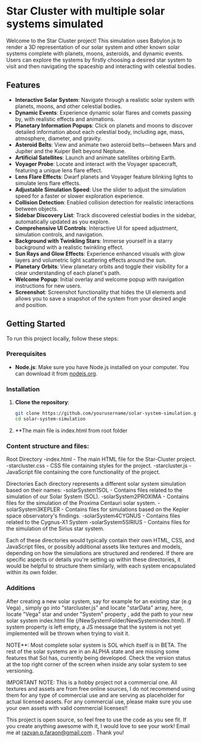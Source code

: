# Star Cluster with multiple solar systems simulated

Welcome to the Star Cluster project! This simulation uses Babylon.js to render a 3D representation of our solar system and other known solar systems complete with planets, moons, asteroids, and dynamic events. Users can explore the systems by firstly choosing a desired star system to visit and then navigating the spaceship and interacting with celestial bodies.

## Features

- **Interactive Solar System**: Navigate through a realistic solar system with planets, moons, and other celestial bodies.
- **Dynamic Events**: Experience dynamic solar flares and comets passing by, with realistic effects and animations.
- **Planetary Information Popups**: Click on planets and moons to discover detailed information about each celestial body, including age, mass, atmosphere, diameter, and gravity.
- **Asteroid Belts**: View and animate two asteroid belts—between Mars and Jupiter and the Kuiper Belt beyond Neptune.
- **Artificial Satellites**: Launch and animate satellites orbiting Earth.
- **Voyager Probe**: Locate and interact with the Voyager spacecraft, featuring a unique lens flare effect.
- **Lens Flare Effects**: Dwarf planets and Voyager feature blinking lights to simulate lens flare effects.
- **Adjustable Simulation Speed**: Use the slider to adjust the simulation speed for a faster or slower exploration experience.
- **Collision Detection**: Enabled collision detection for realistic interactions between objects.
- **Sidebar Discovery List**: Track discovered celestial bodies in the sidebar, automatically updated as you explore.
- **Comprehensive UI Controls**: Interactive UI for speed adjustment, simulation controls, and navigation.
- **Background with Twinkling Stars**: Immerse yourself in a starry background with a realistic twinkling effect.
- **Sun Rays and Glow Effects**: Experience enhanced visuals with glow layers and volumetric light scattering effects around the sun.
- **Planetary Orbits**: View planetary orbits and toggle their visibility for a clear understanding of each planet's path.
- **Welcome Popup**: Initial overlay and welcome popup with navigation instructions for new users.
- **Screenshot**: Screenshot functionality that hides the UI elements and allows you to save a snapshot of the system from your desired angle and position.

## Getting Started

To run this project locally, follow these steps:

### Prerequisites

- **Node.js**: Make sure you have Node.js installed on your computer. You can download it from [nodejs.org](https://nodejs.org/).

### Installation

1. **Clone the repository**:
   ```bash
   git clone https://github.com/yourusername/solar-system-simulation.git
   cd solar-system-simulation

2. **The main file is index.html from root folder

### Content structure and files:

Root Directory
-index.html - The main HTML file for the Star-Cluster project.
-starcluster.css - CSS file containing styles for the project.
-starcluster.js - JavaScript file containing the core functionality of the project.

Directories
Each directory represents a different solar system simulation based on their names:
-solarSystem1SOL - Contains files related to the simulation of our Solar System (SOL).
-solarSystem2PROXIMA - Contains files for the simulation of the Proxima Centauri solar system.
-solarSystem3KEPLER - Contains files for simulations based on the Kepler space observatory's findings.
-solarSystem4CYGNUS - Contains files related to the Cygnus-X1 System
-solarSystem5SIRIUS - Contains files for the simulation of the Sirius star system.

Each of these directories would typically contain their own HTML, CSS, and JavaScript files, or possibly additional assets like textures and models, depending on how the simulations are structured and rendered. If there are specific aspects or details you're setting up within these directories, it would be helpful to structure them similarly, with each system encapsulated within its own folder.

### Additions

After creating a new solar system, say for example for an existing star (e.g Vega) , simply go into "starcluster.js" and locate "starData" array, here, locate "Vega" star and under "System" property , add the path to your new solar system index.html file (/NewSystemFolder/NewSystemindex.html). If system property is left empty, a JS message that the system is not yet implemented will be thrown when trying to visit it.

NOTE**: Most complete solar system is SOL which itself is in BETA. The rest of the solar systems are in an ALPHA state and are missing some features that Sol has, currently being developed. Check the version status at the top right corner of the screen when inside any solar system to see versioning.

IMPORTANT NOTE: This is a hobby project not a commercial one. All textures and assets are from free online sources, I do not recommend using them for any type of commercial use and are serving as placeholder for actual licensed assets. For any commercial use, please make sure you use your own assets with valid commercial licenses!!

This project is open source, so feel free to use the code as you see fit. If you create anything awesome with it, I would love to see your work! Email me at razvan.p.faraon@gmail.com . Thank you!
